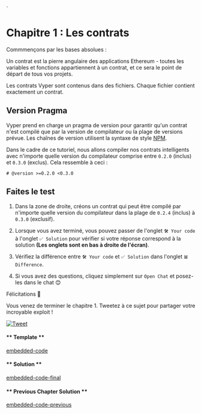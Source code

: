 `<!-- Add translation for the following page: https://vyper.fun/#/1/contract_structure
Do NOT change the code below. The below code runs the code editor -->

# Chapitre 1 : Les contrats

Commmençons par les bases absolues :

Un contrat est la pierre angulaire des applications Ethereum - toutes les variables et fonctions appartiennent à un contrat, et ce sera le point de départ de tous vos projets.

Les contrats Vyper sont contenus dans des fichiers. Chaque fichier contient exactement un contrat.

## Version Pragma

Vyper prend en charge un pragma de version pour garantir qu'un contrat n'est compilé que par la version de compilateur ou la plage de versions prévue. Les chaînes de version utilisent la syntaxe de style [NPM](https://docs.npmjs.com/misc/semver).

Dans le cadre de ce tutoriel, nous allons compiler nos contrats intelligents avec n'importe quelle version du compilateur comprise entre `0.2.0` (inclus) et `0.3.0` (exclus). Cela ressemble à ceci :

```vyper
# @version >=0.2.0 <0.3.0
```

## Faites le test

1. Dans la zone de droite, créons un contrat qui peut être compilé par n'importe quelle version du compilateur dans la plage de `0.2.4` (inclus) à `0.3.0` (exclusif).

2. Lorsque vous avez terminé, vous pouvez passer de l'onglet `🛠 Your code` à l'onglet `✅ Solution` pour vérifier si votre réponse correspond à la solution **(Les onglets sont en bas à droite de l'écran)**.

3. Vérifiez la différence entre `🛠 Your code` et `✅ Solution` dans l'onglet `𝌡 Difference`.

4. Si vous avez des questions, cliquez simplement sur `Open Chat` et posez-les dans le chat 😊

Félicitations 🎉

Vous venez de terminer le chapitre 1. Tweetez à ce sujet pour partager votre incroyable exploit !

[![Tweet](https://img.shields.io/twitter/url?style=social&url=https%3A%2F%2Fvyper.fun%2F%23%2F1%2Fcontract_structure)](https://twitter.com/intent/tweet?hashtags=VyperFun&ref_src=twsrc%5Etfw&text=I%20just%20completed%20Chapter%201%20of%20%40VyperFun%3A%20Create%20your%20Pok%C3%A9mon%20on%20blockchain%20using%20%40vyperlang%20%F0%9F%98%8E%20&tw_p=tweetbutton&url=https%3A%2F%2Fvyper.fun%2F%23%2F1%2Fcontract_structure)

<!-- tabs:start -->

#### ** Template **

[embedded-code](../assets/1/1.1-template-code.vy ':include :type=code embed-template')

#### ** Solution **

[embedded-code-final](../assets/1/1.1-finished-code.vy ':include :type=code embed-final')

#### ** Previous Chapter Solution **

[embedded-code-previous](../assets/1/1.0-finished-code.vy ':include :type=code embed-previous')

<!-- tabs:end -->
